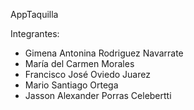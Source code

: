 AppTaquilla

Integrantes:

* Gimena Antonina Rodriguez Navarrate
* María del Carmen Morales 
* Francisco José Oviedo Juarez
* Mario Santiago Ortega
* Jasson Alexander Porras Celebertti
